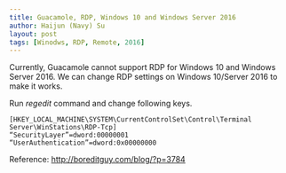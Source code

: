 ```yaml
---
title: Guacamole, RDP, Windows 10 and Windows Server 2016
author: Haijun (Navy) Su
layout: post
tags: [Winodws, RDP, Remote, 2016]
---
```


Currently, Guacamole cannot support RDP for Windows 10 and Windows Server 2016. We can change RDP settings on Windows 10/Server 2016 to make it works.

Run *regedit* command and change following keys.
```
[HKEY_LOCAL_MACHINE\SYSTEM\CurrentControlSet\Control\Terminal Server\WinStations\RDP-Tcp]
“SecurityLayer”=dword:00000001
“UserAuthentication”=dword:0x00000000
```

Reference: <http://boreditguy.com/blog/?p=3784>
